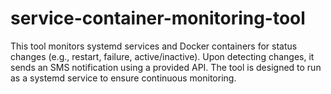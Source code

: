 # service-container-monitoring-tool
This tool monitors systemd services and Docker containers for status changes (e.g., restart, failure, active/inactive). Upon detecting changes, it sends an SMS notification using a provided API. The tool is designed to run as a systemd service to ensure continuous monitoring.
